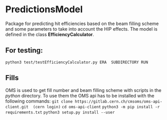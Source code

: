 # PredictionsModel

Package for predicting hit efficiencies based on the beam filling scheme and some parameters to take into account the HIP effects.
The model is defined in the class **EfficiencyCalculator**.

## For testing:
`python3 test/testEfficiencyCalculator.py ERA  SUBDIRECTORY RUN`

## Fills
OMS is used to get fill number and beam filling scheme with scripts in the *python* directory. To use them the OMS api has to be installed with the following commands:
`git clone https://gitlab.cern.ch/cmsoms/oms-api-client.git  (cern login)`
`cd oms-api-client`
`python3 -m pip install -r requirements.txt`
`python3 setup.py install --user`

